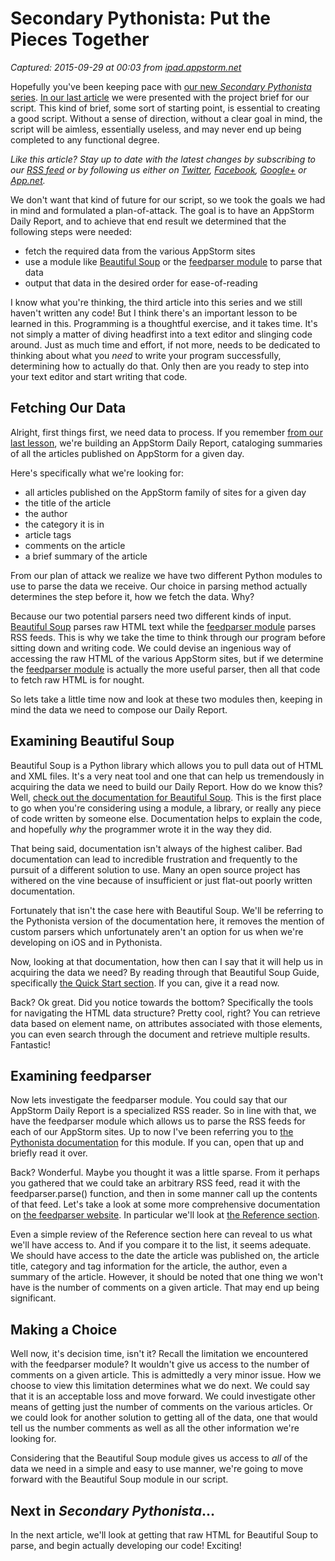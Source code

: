 # Secondary Pythonista: Put the Pieces Together

_Captured: 2015-09-29 at 00:03 from [ipad.appstorm.net](http://ipad.appstorm.net/how-to/utilities/secondary-pythonista-put-the-pieces-together/)_

Hopefully you've been keeping pace with [our new _Secondary Pythonista_ series](http://ipad.appstorm.net/tag/secondary-pythonista/). [In our last article](http://ipad.appstorm.net/how-to/utilities/secondary-pythonista-solving-problems-with-python/) we were presented with the project brief for our script. This kind of brief, some sort of starting point, is essential to creating a good script. Without a sense of direction, without a clear goal in mind, the script will be aimless, essentially useless, and may never end up being completed to any functional degree.

_Like this article? Stay up to date with the latest changes by subscribing to our [RSS feed](http://feeds2.feedburner.com/ipadappstorm) or by following us either on [Twitter](https://twitter.com/ipadappstorm), [Facebook](http://facebook.com/ipadappstorm), [Google+](https://plus.google.com/100501393336992877365/posts) or [App.net](https://alpha.app.net/ipadappstorm)._

We don't want that kind of future for our script, so we took the goals we had in mind and formulated a plan-of-attack. The goal is to have an AppStorm Daily Report, and to achieve that end result we determined that the following steps were needed:

  * fetch the required data from the various AppStorm sites
  * use a module like [Beautiful Soup](http://omz-software.com/pythonista/docs/ios/beautifulsoup_guide.html) or the [feedparser module](http://omz-software.com/pythonista/docs/ios/feedparser.html) to parse that data
  * output that data in the desired order for ease-of-reading

I know what you're thinking, the third article into this series and we still haven't written any code! But I think there's an important lesson to be learned in this. Programming is a thoughtful exercise, and it takes time. It's not simply a matter of diving headfirst into a text editor and slinging code around. Just as much time and effort, if not more, needs to be dedicated to thinking about what you _need_ to write your program successfully, determining how to actually do that. Only then are you ready to step into your text editor and start writing that code.

## Fetching Our Data

Alright, first things first, we need data to process. If you remember [from our last lesson](http://ipad.appstorm.net/how-to/utilities/secondary-pythonista-solving-problems-with-python/), we're building an AppStorm Daily Report, cataloging summaries of all the articles published on AppStorm for a given day.

Here's specifically what we're looking for:

  * all articles published on the AppStorm family of sites for a given day
  * the title of the article
  * the author
  * the category it is in
  * article tags
  * comments on the article
  * a brief summary of the article

From our plan of attack we realize we have two different Python modules to use to parse the data we receive. Our choice in parsing method actually determines the step before it, how we fetch the data. Why?

Because our two potential parsers need two different kinds of input. [Beautiful Soup](http://omz-software.com/pythonista/docs/ios/beautifulsoup.html) parses raw HTML text while the [feedparser module](http://omz-software.com/pythonista/docs/ios/feedparser.html) parses RSS feeds. This is why we take the time to think through our program before sitting down and writing code. We could devise an ingenious way of accessing the raw HTML of the various AppStorm sites, but if we determine the [feedparser module](http://omz-software.com/pythonista/docs/ios/feedparser.html) is actually the more useful parser, then all that code to fetch raw HTML is for nought.

So lets take a little time now and look at these two modules then, keeping in mind the data we need to compose our Daily Report.

## Examining Beautiful Soup

Beautiful Soup is a Python library which allows you to pull data out of HTML and XML files. It's a very neat tool and one that can help us tremendously in acquiring the data we need to build our Daily Report. How do we know this? Well, [check out the documentation for Beautiful Soup](http://omz-software.com/pythonista/docs/ios/beautifulsoup.html). This is the first place to go when you're considering using a module, a library, or really any piece of code written by someone else. Documentation helps to explain the code, and hopefully _why_ the programmer wrote it in the way they did.

That being said, documentation isn't always of the highest caliber. Bad documentation can lead to incredible frustration and frequently to the pursuit of a different solution to use. Many an open source project has withered on the vine because of insufficient or just flat-out poorly written documentation.

Fortunately that isn't the case here with Beautiful Soup. We'll be referring to the Pythonista version of the documentation here, it removes the mention of custom parsers which unfortunately aren't an option for us when we're developing on iOS and in Pythonista.

Now, looking at that documentation, how then can I say that it will help us in acquiring the data we need? By reading through that Beautiful Soup Guide, specifically [the Quick Start section](http://omz-software.com/pythonista/docs/ios/beautifulsoup_guide.html#quick-start). If you can, give it a read now.

Back? Ok great. Did you notice towards the bottom? Specifically the tools for navigating the HTML data structure? Pretty cool, right? You can retrieve data based on element name, on attributes associated with those elements, you can even search through the document and retrieve multiple results. Fantastic!

## Examining feedparser

Now lets investigate the feedparser module. You could say that our AppStorm Daily Report is a specialized RSS reader. So in line with that, we have the feedparser module which allows us to parse the RSS feeds for each of our AppStorm sites. Up to now I've been referring you to [the Pythonista documentation](http://omz-software.com/pythonista/docs/ios/feedparser.html) for this module. If you can, open that up and briefly read it over.

Back? Wonderful. Maybe you thought it was a little sparse. From it perhaps you gathered that we could take an arbitrary RSS feed, read it with the feedparser.parse() function, and then in some manner call up the contents of that feed. Let's take a look at some more comprehensive documentation on [the feedparser website](http://pythonhosted.org/feedparser/). In particular we'll look at [the Reference section](http://pythonhosted.org/feedparser/reference.html).

Even a simple review of the Reference section here can reveal to us what we'll have access to. And if you compare it to the list, it seems adequate. We should have access to the date the article was published on, the article title, category and tag information for the article, the author, even a summary of the article. However, it should be noted that one thing we won't have is the number of comments on a given article. That may end up being significant.

## Making a Choice

Well now, it's decision time, isn't it? Recall the limitation we encountered with the feedparser module? It wouldn't give us access to the number of comments on a given article. This is admittedly a very minor issue. How we choose to view this limitation determines what we do next. We could say that it is an acceptable loss and move forward. We could investigate other means of getting just the number of comments on the various articles. Or we could look for another solution to getting all of the data, one that would tell us the number comments as well as all the other information we're looking for.

Considering that the Beautiful Soup module gives us access to _all_ of the data we need in a simple and easy to use manner, we're going to move forward with the Beautiful Soup module in our script.

## Next in _Secondary Pythonista_…

In the next article, we'll look at getting that raw HTML for Beautiful Soup to parse, and begin actually developing our code! Exciting!
